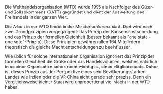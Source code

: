 Die Welthandelsorganisation (WTO) wurde 1995 als Nachfolger des Güter- und Zollabkommens (GATT) gegründet und dient der Ausweitung des Freihandels in der ganzen Welt.

Die Arbeit in der WTO findet in der Minsterkonferenz statt. Dort wird nach zwei Grundprinzipien vorgegangent: Das Prinzip der Konsensenstscheidung und das Prinzip der formellen Gleichheit (besser bekannt als "one state - one vote"-Prinzip). Diese Prinzipien gewähren allen 164 Mitgliedern theoretisch die gleiche Macht entscheidungen zu beeinflussen.

Wie üblich für solche internationalen Organisation ignoriert das Prinzip der formellen Gleichheit die Größe oder das Handelsvolumen, welches natürlich in so einer Organisation schon recht wichtig ist, eines Mitgliedsstaats. Daher ist dieses Prinzip aus der Perspektive eines sehr Bevölkerungsstarken Landes wie Indien oder die VR China nicht gerade sehr präzise. Denn ein Vergleichsweise kleiner Staat wird unpropertional viel Macht in der WTO haben.

